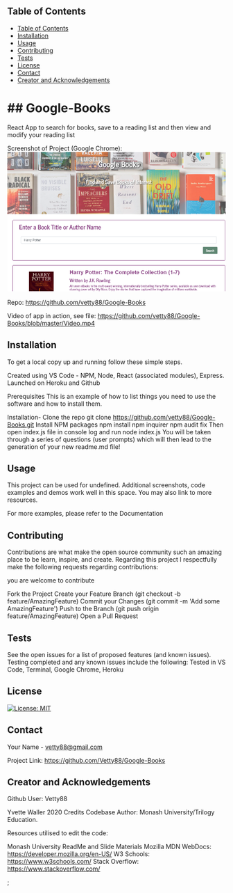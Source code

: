 

 <!-- TABLE OF CONTENTS -->
## Table of Contents

- [Table of Contents](#table-of-contents)
- [Installation](#installation)
- [Usage](#usage)
- [Contributing](#contributing)
- [Tests](#tests)
- [License](#license)
- [Contact](#contact)
- [Creator and Acknowledgements](#creator-and-acknowledgements)

<h1> ## Google-Books </h1>

  React App to search for books, save to a reading list and then view and modify your reading list

  Screenshot of Project (Google Chrome): 
  ![Screenshot](./Screen.PNG?raw=true)

  Repo: https://github.com/vetty88/Google-Books

Video of app in action, see file: https://github.com/vetty88/Google-Books/blob/master/Video.mp4


## Installation
To get a local copy up and running follow these simple steps.

Created using VS Code - NPM, Node, React (associated modules), Express. Launched on Heroku and Github

Prerequisites
This is an example of how to list things you need to use the software and how to install them.

Installation-
  Clone the repo
    git clone https://github.com/vetty88/Google-Books.git
  Install NPM packages
    npm install
    npm inquirer
    npm audit fix
  Then open index.js file in console log and run
    node index.js
  You will be taken through a series of questions (user prompts) which will then lead to the generation of your new readme.md file!


## Usage

This project can be used for undefined. Additional screenshots, code examples and demos work well in this space. You may also link to more resources.

For more examples, please refer to the Documentation

## Contributing

Contributions are what make the open source community such an amazing place to be learn, inspire, and create. Regarding this project I respectfully make the following requests regarding contributions:


you are welcome to contribute

Fork the Project
  Create your Feature Branch 
    (git checkout -b feature/AmazingFeature)
  Commit your Changes 
    (git commit -m 'Add some AmazingFeature')
  Push to the Branch 
    (git push origin feature/AmazingFeature)
  Open a Pull Request

## Tests

See the open issues for a list of proposed features (and known issues). Testing completed and any known issues include the following:
 Tested in VS Code, Terminal, Google Chrome, Heroku
 
## License

[![License: MIT](https://img.shields.io/badge/License-MIT-yellow.svg)](https://opensource.org/licenses/MIT)

## Contact

Your Name - vetty88@gmail.com

Project Link: https://github.com/Vetty88/Google-Books

## Creator and Acknowledgements

Github User: Vetty88


Yvette Waller 2020
Credits Codebase Author: Monash University/Trilogy Education.

Resources utilised to edit the code:

Monash University ReadMe and Slide Materials Mozilla MDN WebDocs: https://developer.mozilla.org/en-US/ W3 Schools: https://www.w3schools.com/ Stack Overflow: https://www.stackoverflow.com/

;
